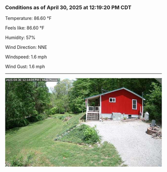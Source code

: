 ### Conditions as of April 30, 2025 at 12:19:20 PM CDT 

Temperature: 86.60 &deg;F

Feels like: 86.60 &deg;F

Humidity: 57%

Wind Direction: NNE

Windspeed: 1.6 mph

Wind Gust: 1.6 mph

---

<img src="./images/latest.jpeg"/>

